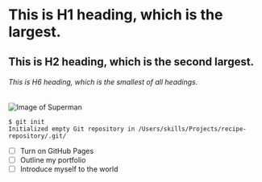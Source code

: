 # This is H1 heading, which is the largest.
## This is H2 heading, which is the second largest.
###### This is H6 heading, which is the smallest of all headings.
![Image of Superman](https://images.hdqwalls.com/wallpapers/superman-4k-up-0h.jpg)

```
$ git init
Initialized empty Git repository in /Users/skills/Projects/recipe-repository/.git/
```

- [ ] Turn on GitHub Pages
- [ ] Outline my portfolio
- [ ] Introduce myself to the world
